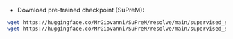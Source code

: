 - Download pre-trained checkpoint (SuPreM): 
```bash
wget https://huggingface.co/MrGiovanni/SuPreM/resolve/main/supervised_suprem_swinunetr_2100.pth?download=true
wget https://huggingface.co/MrGiovanni/SuPreM/resolve/main/supervised_suprem_unet_2100.pth?download=true
```
